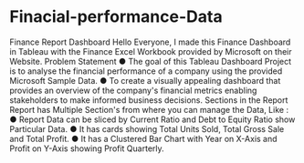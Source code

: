 # Finacial-performance-Data
Finance Report Dashboard
Hello Everyone,
I made this Finance Dashboard in Tableau with the Finance Excel Workbook provided by Microsoft
on their Website.
Problem Statement
● The goal of this Tableau  Dashboard Project is to analyse the financial performance of a
company using the provided Microsoft Sample Data.
● To create a visually appealing dashboard that provides an overview of the company's financial
metrics enabling stakeholders to make informed business decisions.
Sections in the Report
Report has Multiple Section's from where you can manage the Data, Like :
● Report Data can be sliced by Current Ratio and Debt to Equity Ratio show Particular Data.
● It has cards showing Total Units Sold, Total Gross Sale and Total Profit.
● It has a Clustered Bar Chart with Year on X-Axis and Profit on Y-Axis showing Profit Quarterly.
